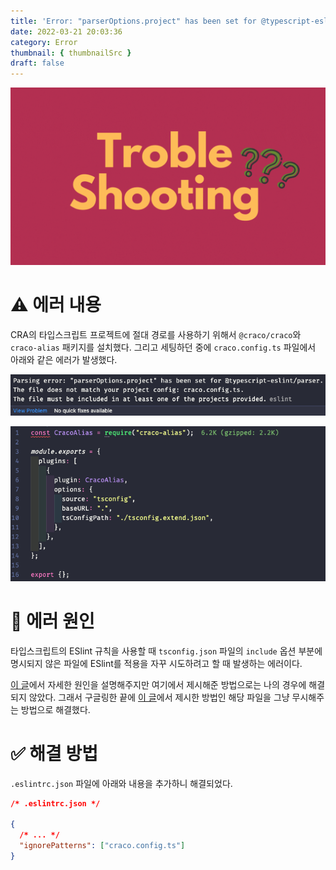 ```yaml
---
title: 'Error: "parserOptions.project" has been set for @typescript-eslint/parser'
date: 2022-03-21 20:03:36
category: Error
thumbnail: { thumbnailSrc }
draft: false
---
```


![](./images/thumbNail/thumbNail.gif)

# ⚠️ 에러 내용

CRA의 타입스크립트 프로젝트에 절대 경로를 사용하기 위해서 `@craco/craco`와 `craco-alias` 패키지를 설치했다. 그리고 세팅하던 중에 `craco.config.ts` 파일에서 아래와 같은 에러가 발생했다.

![그림1. Error: "parserOptions.project" has been set for @typescript-eslint/parser - 1](./images/eslint-parseroption-01.png)

![그림2. Error: "parserOptions.project" has been set for @typescript-eslint/parser - 2](./images/eslint-parseroption-02.png)

# 📌 에러 원인

타입스크립트의 ESlint 규칙을 사용할 때 `tsconfig.json` 파일의 `include` 옵션 부분에 명시되지 않은 파일에 ESlint를 적용을 자꾸 시도하려고 할 때 발생하는 에러이다.

[이 글](https://stackoverflow.com/questions/64271575/error-with-my-eslintrc-js-file-parsing-error-parseroptions-project-has/64283139#64283139)에서 자세한 원인을 설명해주지만 여기에서 제시해준 방법으로는 나의 경우에 해결되지 않았다. 그래서 구글링한 끝에 [이 글](https://stackoverflow.com/questions/63118405/how-to-fix-eslintrc-the-file-does-not-match-your-project-config)에서 제시한 방법인 해당 파일을 그냥 무시해주는 방법으로 해결했다.

# ✅ 해결 방법

`.eslintrc.json` 파일에 아래와 내용을 추가하니 해결되었다.

```json
/* .eslintrc.json */

{
  /* ... */
  "ignorePatterns": ["craco.config.ts"]
}
```

<br/>
